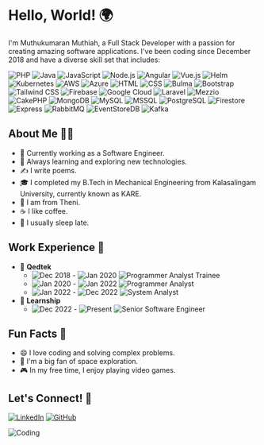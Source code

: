 # Hello, World! 🌍

I'm Muthukumaran Muthiah, a Full Stack Developer with a passion for creating amazing software applications. I've been coding since December 2018 and have a diverse skill set that includes:

![PHP](https://img.shields.io/badge/PHP-777BB4?style=for-the-badge&logo=php&logoColor=white)
![Java](https://img.shields.io/badge/Java-007396?style=for-the-badge&logo=java&logoColor=white)
![JavaScript](https://img.shields.io/badge/JavaScript-F7DF1E?style=for-the-badge&logo=javascript&logoColor=black)
![Node.js](https://img.shields.io/badge/Node.js-339933?style=for-the-badge&logo=nodedotjs&logoColor=white)
![Angular](https://img.shields.io/badge/Angular-DD0031?style=for-the-badge&logo=angular&logoColor=white)
![Vue.js](https://img.shields.io/badge/Vue.js-4FC08D?style=for-the-badge&logo=vue.js&logoColor=white)
![Helm](https://img.shields.io/badge/Helm-0F1689?style=for-the-badge&logo=helm&logoColor=white)
![Kubernetes](https://img.shields.io/badge/Kubernetes-326CE5?style=for-the-badge&logo=kubernetes&logoColor=white)
![AWS](https://img.shields.io/badge/AWS-232F3E?style=for-the-badge&logo=amazon-aws&logoColor=white)
![Azure](https://img.shields.io/badge/Azure-0078D4?style=for-the-badge&logo=microsoft-azure&logoColor=white)
![HTML](https://img.shields.io/badge/HTML5-E34F26?style=for-the-badge&logo=html5&logoColor=white)
![CSS](https://img.shields.io/badge/CSS3-1572B6?style=for-the-badge&logo=css3&logoColor=white)
![Bulma](https://img.shields.io/badge/Bulma-00D1B2?style=for-the-badge&logo=bulma&logoColor=white)
![Bootstrap](https://img.shields.io/badge/Bootstrap-563D7C?style=for-the-badge&logo=bootstrap&logoColor=white)
![Tailwind CSS](https://img.shields.io/badge/Tailwind_CSS-38B2AC?style=for-the-badge&logo=tailwind-css&logoColor=white)
![Firebase](https://img.shields.io/badge/Firebase-FFCA28?style=for-the-badge&logo=firebase&logoColor=black)
![Google Cloud](https://img.shields.io/badge/Google_Cloud-4285F4?style=for-the-badge&logo=google-cloud&logoColor=white)
![Laravel](https://img.shields.io/badge/Laravel-FF2D20?style=for-the-badge&logo=laravel&logoColor=white)
![Mezzio](https://img.shields.io/badge/Mezzio-FF9900?style=for-the-badge&logo=mezzio&logoColor=white)
![CakePHP](https://img.shields.io/badge/CakePHP-D33C43?style=for-the-badge&logo=cakephp&logoColor=white)
![MongoDB](https://img.shields.io/badge/MongoDB-47A248?style=for-the-badge&logo=mongodb&logoColor=white)
![MySQL](https://img.shields.io/badge/MySQL-4479A1?style=for-the-badge&logo=mysql&logoColor=white)
![MSSQL](https://img.shields.io/badge/Microsoft_SQL_Server-CC2927?style=for-the-badge&logo=microsoft-sql-server&logoColor=white)
![PostgreSQL](https://img.shields.io/badge/PostgreSQL-336791?style=for-the-badge&logo=postgresql&logoColor=white)
![Firestore](https://img.shields.io/badge/Firestore-FFCA28?style=for-the-badge&logo=firebase&logoColor=black)
![Express](https://img.shields.io/badge/Express-000000?style=for-the-badge&logo=express&logoColor=white)
![RabbitMQ](https://img.shields.io/badge/RabbitMQ-FF6600?style=for-the-badge&logo=rabbitmq&logoColor=white)
![EventStoreDB](https://img.shields.io/badge/EventStoreDB-5AB552?style=for-the-badge&logo=eventstore&logoColor=white)
![Kafka](https://img.shields.io/badge/Apache_Kafka-231F20?style=for-the-badge&logo=apache-kafka&logoColor=white)

## About Me 🧑‍💻

- 💼 Currently working as a Software Engineer.
- 🌱 Always learning and exploring new technologies.
- ✍️ I write poems.
- 🎓 I completed my B.Tech in Mechanical Engineering from Kalasalingam University, currently known as KARE.
- 🏡 I am from Theni.
- ☕ I like coffee.
- 🌙 I usually sleep late.

## Work Experience 💼

- 🏢 **Qedtek**
  - ![Dec 2018](https://img.shields.io/badge/Dec_2018-FF5733?style=for-the-badge) - ![Jan 2020](https://img.shields.io/badge/Jan_2020-FF5733?style=for-the-badge) ![Programmer Analyst Trainee](https://img.shields.io/badge/🖥️-Programmer_Analyst_Trainee-FF5733?style=for-the-badge) 
  - ![Jan 2020](https://img.shields.io/badge/Jan_2020-FF5733?style=for-the-badge) - ![Jan 2022](https://img.shields.io/badge/Jan_2022-FF5733?style=for-the-badge) ![Programmer Analyst](https://img.shields.io/badge/💼-Programmer_Analyst-FF5733?style=for-the-badge) 
  - ![Jan 2022](https://img.shields.io/badge/Jan_2022-FF5733?style=for-the-badge) - ![Dec 2022](https://img.shields.io/badge/Dec_2022-FF5733?style=for-the-badge) ![System Analyst](https://img.shields.io/badge/🖥️-System_Analyst-FF5733?style=for-the-badge)
- 🏢 **Learnship**
  - ![Dec 2022](https://img.shields.io/badge/Dec_2022-FF5733?style=for-the-badge) - ![Present](https://img.shields.io/badge/Present-FF5733?style=for-the-badge) ![Senior Software Engineer](https://img.shields.io/badge/💼-Senior_Software_Engineer-FF5733?style=for-the-badge) 

## Fun Facts 🎉

- 😄 I love coding and solving complex problems.
- 🚀 I'm a big fan of space exploration.
- 🎮 In my free time, I enjoy playing video games.

## Let's Connect! 🤝

[![LinkedIn](https://img.shields.io/badge/LinkedIn-0077B5?style=for-the-badge&logo=linkedin&logoColor=white)](https://www.linkedin.com/in/muthukumaran-m)
[![GitHub](https://img.shields.io/badge/GitHub-181717?style=for-the-badge&logo=github&logoColor=white)](https://github.com/muthukumaran-muthiah)

![Coding](https://i.giphy.com/media/v1.Y2lkPTc5MGI3NjExcGRvemZ3N3IwMTA3c3kxNmpmenFlZWVkcndoYnJrbnlrdzFrOTh5dCZlcD12MV9pbnRlcm5hbF9naWZfYnlfaWQmY3Q9Zw/RbDKaczqWovIugyJmW/giphy.gif)
